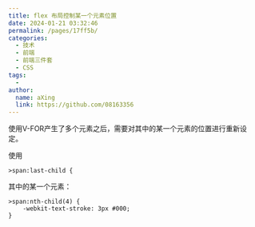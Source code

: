 ```yaml
---
title: flex 布局控制某一个元素位置
date: 2024-01-21 03:32:46
permalink: /pages/17ff5b/
categories:
  - 技术
  - 前端
  - 前端三件套
  - CSS
tags:
  - 
author: 
  name: aXing
  link: https://github.com/08163356
---
```

使用V-FOR产生了多个元素之后，需要对其中的某一个元素的位置进行重新设定。

使用

```
>span:last-child {
```

其中的某一个元素：

```
>span:nth-child(4) {
    -webkit-text-stroke: 3px #000;
}
```

